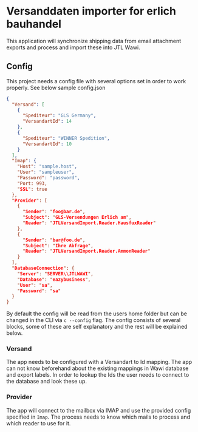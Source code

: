# Versanddaten importer for erlich bauhandel

This application will synchronize shipping data from email attachment exports and process and import these into JTL Wawi.

## Config

This project needs a config file with several options set in order to work properly. See below sample config.json

```json
{
  "Versand": [
    {
      "Spediteur": "GLS Germany",
      "VersandartId": 14
    },
    {
      "Spediteur": "WINNER Spedition",
      "VersandartId": 10
    }
  ],
  "Imap": {
    "Host": "sample.host",
    "User": "sampleuser",
    "Password": "password",
    "Port: 993,
    "SSL": true
  },
  "Provider": [
    {
      "Sender": "foo@bar.de",
      "Subject": "GLS-Versendungen Erlich am",
      "Reader": "JTLVersandImport.Reader.HausfuxReader"
    },
    {
      "Sender": "bar@foo.de",
      "Subject": "Ihre Abfrage",
      "Reader": "JTLVersandImport.Reader.AmmonReader"
    }
  ],
  "DatabaseConnection": {
    "Server": "SERVER\\JTLWAWI",
    "Database": "eazybusiness",
    "User": "sa",
    "Password": "sa"
  }
}
```

By default the config will be read from the users home folder but can be changed in the CLI via `c --config` flag.
The config consists of several blocks, some of these are self explanatory and the rest will be explained below.

### Versand

The app needs to be configured with a Versandart to Id mapping.
The app can not know beforehand about the existing mappings in Wawi database and export labels.
In order to lookup the Ids the user needs to connect to the database and look these up.

### Provider

The app will connect to the mailbox via IMAP and use the provided config specified in `Imap`.
The process needs to know which mails to process and which reader to use for it.
